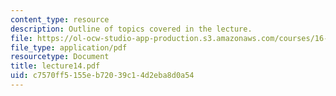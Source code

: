 ```yaml
---
content_type: resource
description: Outline of topics covered in the lecture.
file: https://ol-ocw-studio-app-production.s3.amazonaws.com/courses/16-322-stochastic-estimation-and-control-fall-2004/c7570ff5155eb72039c14d2eba8d0a54_lecture14.pdf
file_type: application/pdf
resourcetype: Document
title: lecture14.pdf
uid: c7570ff5-155e-b720-39c1-4d2eba8d0a54
---
```

